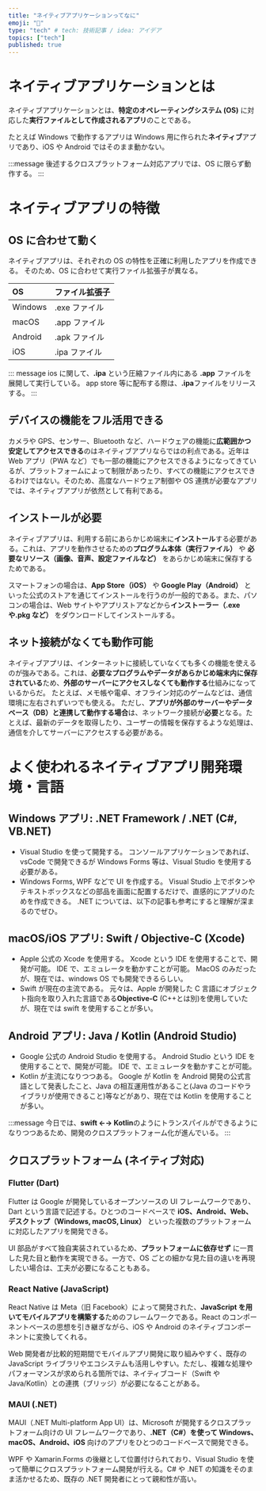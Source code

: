 ```yaml
---
title: "ネイティブアプリケーションってなに"
emoji: "📄"
type: "tech" # tech: 技術記事 / idea: アイデア
topics: ["tech"]
published: true
---
```


# ネイティブアプリケーションとは

ネイティブアプリケーションとは、**特定のオペレーティングシステム (OS)** に対応した**実行ファイルとして作成されるアプリ**のことである。

たとえば Windows で動作するアプリは Windows 用に作られた**ネイティブ**アプリであり、iOS や Android ではそのまま動かない。

:::message
後述するクロスプラットフォーム対応アプリでは、OS に限らず動作する。
:::

# ネイティブアプリの特徴

## OS に合わせて動く

ネイティブアプリは、それぞれの OS の特性を正確に利用したアプリを作成できる。
そのため、OS に合わせて実行ファイル拡張子が異なる。

| OS      | ファイル拡張子 |
| :------ | :------------- |
| Windows | .exe ファイル  |
| macOS   | .app ファイル  |
| Android | .apk ファイル  |
| iOS     | .ipa ファイル  |

::: message
ios に関して、**.ipa** という圧縮ファイル内にある **.app** ファイルを展開して実行している。
app store 等に配布する際は、**.ipa**ファイルをリリースする。
:::

## デバイスの機能をフル活用できる

カメラや GPS、センサー、Bluetooth など、ハードウェアの機能に**広範囲かつ安定してアクセスできる**のはネイティブアプリならではの利点である。近年は Web アプリ（PWA など）でも一部の機能にアクセスできるようになってきているが、プラットフォームによって制限があったり、すべての機能にアクセスできるわけではない。そのため、高度なハードウェア制御や OS 連携が必要なアプリでは、ネイティブアプリが依然として有利である。

## インストールが必要

ネイティブアプリは、利用する前にあらかじめ端末に**インストール**する必要がある。これは、アプリを動作させるための**プログラム本体（実行ファイル）** や **必要なリソース（画像、音声、設定ファイルなど）** をあらかじめ端末に保存するためである。

スマートフォンの場合は、**App Store（iOS）** や **Google Play（Android）** といった公式のストアを通じてインストールを行うのが一般的である。また、パソコンの場合は、Web サイトやアプリストアなどから**インストーラー（.exe や.pkg など）** をダウンロードしてインストールする。

## ネット接続がなくても動作可能

ネイティブアプリは、インターネットに接続していなくても多くの機能を使えるのが強みである。これは、**必要なプログラムやデータがあらかじめ端末内に保存されている**ため、**外部のサーバーにアクセスしなくても動作する**仕組みになっているからだ。
たとえば、メモ帳や電卓、オフライン対応のゲームなどは、通信環境に左右されずいつでも使える。
ただし、**アプリが外部のサーバーやデータベース（DB）と連携して動作する場合**は、ネットワーク接続が**必要**となる。たとえば、最新のデータを取得したり、ユーザーの情報を保存するような処理は、通信を介してサーバーにアクセスする必要がある。

# よく使われるネイティブアプリ開発環境・言語

## Windows アプリ: .NET Framework / .NET (C#, VB.NET)

- Visual Studio を使って開発する。
  コンソールアプリケーションであれば、vsCode で開発できるが
  Windows Forms 等は、Visual Studio を使用する必要がある。
- Windows Forms, WPF などで UI を作成する。
  Visual Studio 上でボタンやテキストボックスなどの部品を画面に配置するだけで、直感的にアプリのためを作成できる。
  .NET については、以下の記事も参考にすると理解が深まるのでぜひ。

## macOS/iOS アプリ: Swift / Objective-C (Xcode)

- Apple 公式の Xcode を使用する。
  Xcode という IDE を使用することで、開発が可能。
  IDE で、エミュレータを動かすことが可能。
  MacOS のみだったが、現在では、windows OS でも開発できるらしい。
- Swift が現在の主流である。
  元々は、Apple が開発した C 言語にオブジェクト指向を取り入れた言語である**Objective-C** (C++とは別)を使用していたが、現在では swift を使用することが多い。

## Android アプリ: Java / Kotlin (Android Studio)

- Google 公式の Android Studio を使用する。
  Android Studio という IDE を使用することで、開発が可能。
  IDE で、エミュレータを動かすことが可能。
- Kotlin が主流になりつつある。
  Google が Kotlin を Android 開発の公式言語として発表したこと、Java の相互運用性があること(Java のコードやライブラリが使用できること)等などがあり、現在では Kotlin を使用することが多い。

:::message
今日では、**swift ←→ Kotlin**のようにトランスパイルができるようになりつつあるため、開発のクロスプラットフォーム化が進んでいる。
:::

## クロスプラットフォーム (ネイティブ対応)

### Flutter (Dart)

Flutter は Google が開発しているオープンソースの UI フレームワークであり、Dart という言語で記述する。ひとつのコードベースで **iOS、Android、Web、デスクトップ（Windows, macOS, Linux）** といった複数のプラットフォームに対応したアプリを開発できる。

UI 部品がすべて独自実装されているため、**プラットフォームに依存せず** に一貫した見た目と動作を実現できる。一方で、OS ごとの細かな見た目の違いを再現したい場合は、工夫が必要になることもある。

### React Native (JavaScript)

React Native は Meta（旧 Facebook）によって開発された、**JavaScript を用いてモバイルアプリを構築する**ためのフレームワークである。React のコンポーネントベースの思想を引き継ぎながら、iOS や Android のネイティブコンポーネントに変換してくれる。

Web 開発者が比較的短期間でモバイルアプリ開発に取り組みやすく、既存の JavaScript ライブラリやエコシステムも活用しやすい。ただし、複雑な処理やパフォーマンスが求められる箇所では、ネイティブコード（Swift や Java/Kotlin）との連携（ブリッジ）が必要になることがある。

### MAUI (.NET)

MAUI（.NET Multi-platform App UI）は、Microsoft が開発するクロスプラットフォーム向けの UI フレームワークであり、**.NET（C#）を使って Windows、macOS、Android、iOS** 向けのアプリをひとつのコードベースで開発できる。

WPF や Xamarin.Forms の後継として位置付けられており、Visual Studio を使って簡単にクロスプラットフォーム開発が行える。C# や .NET の知識をそのまま活かせるため、既存の .NET 開発者にとって親和性が高い。
